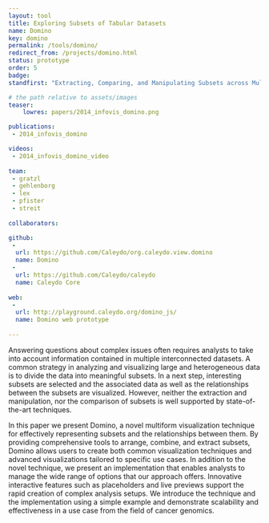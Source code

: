 ```yaml
---
layout: tool
title: Exploring Subsets of Tabular Datasets
name: Domino
key: domino
permalink: /tools/domino/
redirect_from: /projects/domino.html
status: prototype
order: 5
badge: 
standfirst: "Extracting, Comparing, and Manipulating Subsets across Multiple Tabular Datasets"

# the path relative to assets/images
teaser: 
    lowres: papers/2014_infovis_domino.png

publications:
 - 2014_infovis_domino

videos: 
 - 2014_infovis_domino_video
    
team:
 - gratzl
 - gehlenborg
 - lex
 - pfister 
 - streit 
 
collaborators:

github:
 - 
  url: https://github.com/Caleydo/org.caleydo.view.domino
  name: Domino
 - 
  url: https://github.com/Caleydo/caleydo
  name: Caleydo Core
  
web: 
 -
  url: http://playground.caleydo.org/domino_js/
  name: Domino web prototype
  
---
```


Answering questions about complex issues often requires analysts to take into account information contained in multiple interconnected datasets. A common strategy in analyzing and visualizing large and heterogeneous data is to divide the data into meaningful subsets. In a next step, interesting subsets are selected and the associated data as well as the relationships between the subsets are visualized. However, neither the extraction and manipulation, nor the comparison of subsets is well supported by state-of-the-art techniques.

In this paper we present Domino, a novel multiform visualization technique for effectively representing subsets and the relationships between them. By providing comprehensive tools to arrange, combine, and extract subsets, Domino allows users to create both common visualization techniques and advanced visualizations tailored to specific use cases. In addition to the novel technique, we present an implementation that enables analysts to manage the wide range of options that our approach offers. Innovative interactive features such as placeholders and live previews support the rapid creation of complex analysis setups. We introduce the technique and the implementation using a simple example and demonstrate scalability and effectiveness in a use case from the field of cancer genomics.